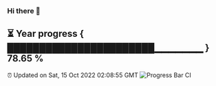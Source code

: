 ### Hi there 👋
⏳ Year progress { ███████████████████████▁▁▁▁▁▁▁ } 78.65 %
---
⏰ Updated on Sat, 15 Oct 2022 02:08:55 GMT
![Progress Bar CI](https://github.com/liununu/liununu/workflows/Progress%20Bar%20CI/badge.svg)
